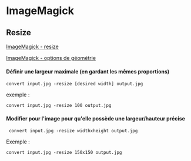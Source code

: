 # ImageMagick


## Resize

[ImageMagick - resize](https://www.imagemagick.org/script/command-line-options.php#resize)

[ImageMagick - options de géométrie](https://www.imagemagick.org/script/command-line-processing.php#geometry)

#### Définir une largeur maximale (en gardant les mêmes proportions)

`convert input.jpg -resize [desired width] output.jpg`

exemple :

`convert input.jpg -resize 100 output.jpg`


#### Modifier pour l'image pour qu'elle possède une largeur/hauteur précise

` convert input.jpg -resize widthxheight output.jpg`

Exemple :

`convert input.jpg -resize 150x150 output.jpg`


